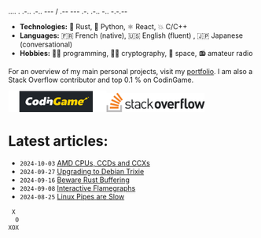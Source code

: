 .... . .-.. .-.. --- / .-- --- .-. .-.. -.. -.-.--

- **Technologies:** 🦀 Rust, 🐍 Python, ⚛ React, 💥 C/C++
- **Languages:** 🇫🇷 French (native), 🇺🇸 English (fluent) , 🇯🇵 Japanese (conversational)
- **Hobbies:** 👨‍💻 programming, 🕵🏻 cryptography, 🚀 space, 📻 amateur radio

For an overview of my main personal projects, visit my [portfolio](https://qsantos.fr/portfolio/).
I am also a Stack Overflow contributor and top 0.1 % on CodinGame.

<a href="https://www.codingame.com/profile/9f252c61454ad1a933ee71419c83cfff3871021"><!--
    --><img src="CodinGame_Logo.svg" alt="CodinGame logo" width="200" /><!--
--></a><!--
--><a href="https://stackoverflow.com/users/4457767/qsantos"><!--
    --><img src="Stack_Overflow_logo.svg" alt="Stack Overflow logo" width="200" /><!--
--></a>

# Latest articles:

- `2024-10-03` [AMD CPUs, CCDs and CCXs](https://qsantos.fr/2024/10/03/amd-cpus-ccds-and-ccxs/)
- `2024-09-27` [Upgrading to Debian Trixie](https://qsantos.fr/2024/09/27/upgrading-to-debian-trixie/)
- `2024-09-16` [Beware Rust Buffering](https://qsantos.fr/2024/09/16/beware-rust-buffering/)
- `2024-09-08` [Interactive Flamegraphs](https://qsantos.fr/2024/09/08/interactive-flamegraphs/)
- `2024-08-25` [Linux Pipes are Slow](https://qsantos.fr/2024/08/25/linux-pipes-are-slow/)

```
 X
  O
XOX
```
